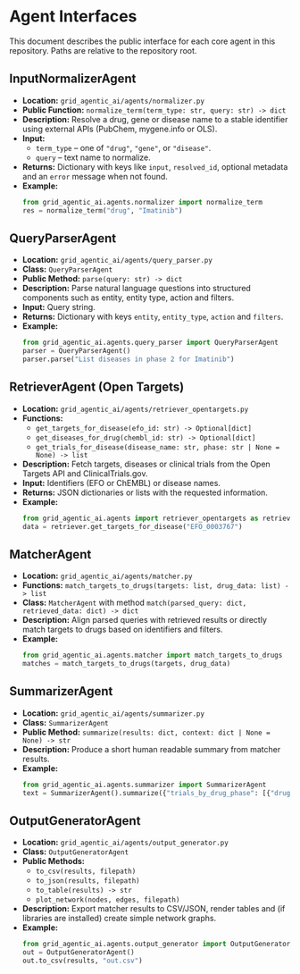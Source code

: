 # Agent Interfaces

This document describes the public interface for each core agent in this repository. Paths are relative to the repository root.

## InputNormalizerAgent

- **Location:** `grid_agentic_ai/agents/normalizer.py`
- **Public Function:** `normalize_term(term_type: str, query: str) -> dict`
- **Description:** Resolve a drug, gene or disease name to a stable identifier using external APIs (PubChem, mygene.info or OLS).
- **Input:**
  - `term_type` – one of `"drug"`, `"gene"`, or `"disease"`.
  - `query` – text name to normalize.
- **Returns:** Dictionary with keys like `input`, `resolved_id`, optional metadata and an `error` message when not found.
- **Example:**
  ```python
  from grid_agentic_ai.agents.normalizer import normalize_term
  res = normalize_term("drug", "Imatinib")
  ```

## QueryParserAgent

- **Location:** `grid_agentic_ai/agents/query_parser.py`
- **Class:** `QueryParserAgent`
- **Public Method:** `parse(query: str) -> dict`
- **Description:** Parse natural language questions into structured components such as entity, entity type, action and filters.
- **Input:** Query string.
- **Returns:** Dictionary with keys `entity`, `entity_type`, `action` and `filters`.
- **Example:**
  ```python
  from grid_agentic_ai.agents.query_parser import QueryParserAgent
  parser = QueryParserAgent()
  parser.parse("List diseases in phase 2 for Imatinib")
  ```

## RetrieverAgent (Open Targets)

- **Location:** `grid_agentic_ai/agents/retriever_opentargets.py`
- **Functions:**
  - `get_targets_for_disease(efo_id: str) -> Optional[dict]`
  - `get_diseases_for_drug(chembl_id: str) -> Optional[dict]`
  - `get_trials_for_disease(disease_name: str, phase: str | None = None) -> list`
- **Description:** Fetch targets, diseases or clinical trials from the Open Targets API and ClinicalTrials.gov.
- **Input:** Identifiers (EFO or ChEMBL) or disease names.
- **Returns:** JSON dictionaries or lists with the requested information.
- **Example:**
  ```python
  from grid_agentic_ai.agents import retriever_opentargets as retriever
  data = retriever.get_targets_for_disease("EFO_0003767")
  ```

## MatcherAgent

- **Location:** `grid_agentic_ai/agents/matcher.py`
- **Functions:** `match_targets_to_drugs(targets: list, drug_data: list) -> list`
- **Class:** `MatcherAgent` with method `match(parsed_query: dict, retrieved_data: dict) -> dict`
- **Description:** Align parsed queries with retrieved results or directly match targets to drugs based on identifiers and filters.
- **Example:**
  ```python
  from grid_agentic_ai.agents.matcher import match_targets_to_drugs
  matches = match_targets_to_drugs(targets, drug_data)
  ```

## SummarizerAgent

- **Location:** `grid_agentic_ai/agents/summarizer.py`
- **Class:** `SummarizerAgent`
- **Public Method:** `summarize(results: dict, context: dict | None = None) -> str`
- **Description:** Produce a short human readable summary from matcher results.
- **Example:**
  ```python
  from grid_agentic_ai.agents.summarizer import SummarizerAgent
  text = SummarizerAgent().summarize({"trials_by_drug_phase": [{"drug": "DrugA", "phase": "2"}]})
  ```

## OutputGeneratorAgent

- **Location:** `grid_agentic_ai/agents/output_generator.py`
- **Class:** `OutputGeneratorAgent`
- **Public Methods:**
  - `to_csv(results, filepath)`
  - `to_json(results, filepath)`
  - `to_table(results) -> str`
  - `plot_network(nodes, edges, filepath)`
- **Description:** Export matcher results to CSV/JSON, render tables and (if libraries are installed) create simple network graphs.
- **Example:**
  ```python
  from grid_agentic_ai.agents.output_generator import OutputGeneratorAgent
  out = OutputGeneratorAgent()
  out.to_csv(results, "out.csv")
  ```
